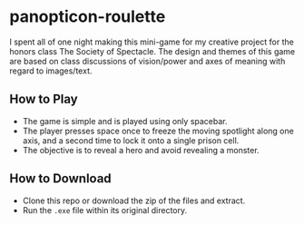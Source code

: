 # panopticon-roulette
I spent all of one night making this mini-game for my creative project for the honors class The Society of Spectacle. 
The design and themes of this game are based on class discussions of vision/power and axes of meaning with regard to images/text.

## How to Play
- The game is simple and is played using only spacebar.
- The player presses space once to freeze the moving spotlight along one axis, and a second time to lock it onto a single prison cell.
- The objective is to reveal a hero and avoid revealing a monster.  

## How to Download
- Clone this repo or download the zip of the files and extract.
- Run the `.exe` file within its original directory.
